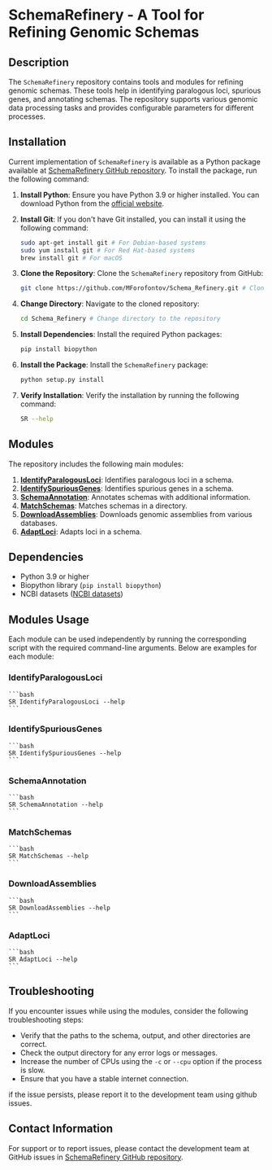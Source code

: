 # SchemaRefinery - A Tool for Refining Genomic Schemas

## Description

The `SchemaRefinery` repository contains tools and modules for refining genomic schemas. These tools help in identifying paralogous loci, spurious genes, and annotating schemas. The repository supports various genomic data processing tasks and provides configurable parameters for different processes.

## Installation

Current implementation of `SchemaRefinery` is available as a Python package available at [SchemaRefinery GitHub repository](https://github.com/MForofontov/Schema_Refinery). To install the package, run the following command:

1. **Install Python**: Ensure you have Python 3.9 or higher installed. You can download Python from the [official website](https://www.python.org/downloads/).

2. **Install Git**: If you don't have Git installed, you can install it using the following command:

    ```bash
    sudo apt-get install git # For Debian-based systems
    sudo yum install git # For Red Hat-based systems
    brew install git # For macOS
    ```

3. **Clone the Repository**: Clone the `SchemaRefinery` repository from GitHub:

    ```bash
    git clone https://github.com/MForofontov/Schema_Refinery.git # Clone the repository
    ```

4. **Change Directory**: Navigate to the cloned repository:

    ```bash
    cd Schema_Refinery # Change directory to the repository
    ```

5. **Install Dependencies**: Install the required Python packages:

    ```bash
    pip install biopython
    ```

6. **Install the Package**: Install the `SchemaRefinery` package:

    ```bash
    python setup.py install
    ```

7. **Verify Installation**: Verify the installation by running the following command:

    ```bash
    SR --help
    ```

## Modules

The repository includes the following main modules:

1. **[IdentifyParalogousLoci](#identifyparalogousloci)**: Identifies paralogous loci in a schema.
2. **[IdentifySpuriousGenes](#identifyspuriousgenes)**: Identifies spurious genes in a schema.
3. **[SchemaAnnotation](#schemaannotation)**: Annotates schemas with additional information.
4. **[MatchSchemas](#matchschemas)**: Matches schemas in a directory.
5. **[DownloadAssemblies](#downloadassemblies)**: Downloads genomic assemblies from various databases.
6. **[AdaptLoci](#adaptloci)**: Adapts loci in a schema.

## Dependencies

- Python 3.9 or higher
- Biopython library (`pip install biopython`)
- NCBI datasets ([NCBI datasets](https://www.ncbi.nlm.nih.gov/datasets/))

## Modules Usage

Each module can be used independently by running the corresponding script with the required command-line arguments. Below are examples for each module:

### IdentifyParalogousLoci

    ```bash
    SR IdentifyParalogousLoci --help
    ```

### IdentifySpuriousGenes

    ```bash
    SR IdentifySpuriousGenes --help
    ```

### SchemaAnnotation

    ```bash
    SR SchemaAnnotation --help
    ```

### MatchSchemas

    ```bash
    SR MatchSchemas --help
    ```

### DownloadAssemblies

    ```bash
    SR DownloadAssemblies --help
    ```

### AdaptLoci

    ```bash
    SR AdaptLoci --help
    ```

## Troubleshooting


If you encounter issues while using the modules, consider the following troubleshooting steps:

- Verify that the paths to the schema, output, and other directories are correct.
- Check the output directory for any error logs or messages.
- Increase the number of CPUs using the `-c` or `--cpu` option if the process is slow.
- Ensure that you have a stable internet connection.

if the issue persists, please report it to the development team using github issues.

## Contact Information

For support or to report issues, please contact the development team at GitHub issues in [SchemaRefinery GitHub repository](https://github.com/MForofontov/Schema_Refinery).
